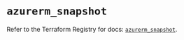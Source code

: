 # `azurerm_snapshot`

Refer to the Terraform Registry for docs: [`azurerm_snapshot`](https://registry.terraform.io/providers/hashicorp/azurerm/4.9.0/docs/resources/snapshot).
